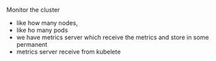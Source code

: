 
Monitor the cluster

- like how many nodes,
- like ho many pods
- we have metrics server which receive the metrics and store in some permanent
- metrics server receive from kubelete 